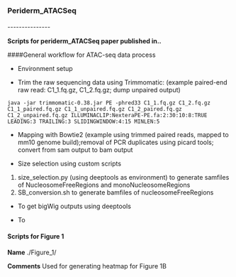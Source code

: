 ### Periderm_ATACSeq

---------------　

**Scripts for periderm_ATACSeq paper published in..**



####General workflow for ATAC-seq data process
- Environment setup

- Trim the raw sequencing data using Trimmomatic: (example paired-end raw read: C1_1.fq.gz, C1_2.fq.gz; dump unpaired output)
```
java -jar trimmomatic-0.38.jar PE -phred33 C1_1.fq.gz C1_2.fq.gz C1_1_paired.fq.gz C1_1_unpaired.fq.gz C1_2_paired.fq.gz C1_2_unpaired.fq.gz ILLUMINACLIP:NexteraPE-PE.fa:2:30:10:8:TRUE LEADING:3 TRAILING:3 SLIDINGWINDOW:4:15 MINLEN:5
```

- Mapping with Bowtie2 (example using trimmed paired reads, mapped to mm10 genome build);removal of PCR duplicates using picard tools; convert from sam output to bam output


- Size selection using custom scripts
1) size_selection.py (using deeptools as environment) to generate samfiles of NucleosomeFreeRegions and monoNucleosomeRegions
2) SB_conversion.sh to generate bamfiles of nucleosomeFreeRegions

- To get bigWig outputs using deeptools

- To 
#### Scripts for Figure 1

**Name** ./Figure_1/

**Comments** Used for generating heatmap for Figure 1B


